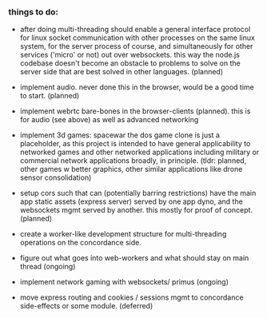 


### things to do:

- after doing multi-threading should enable a general interface protocol for linux socket communication with other processes on the same linux system, for the server process of course, and simultaneously for other services ('micro' or not) out over websockets.  this way the node.js codebase doesn't become an obstacle to problems to solve on the server side that are best solved in other languages. (planned)

- implement audio.  never done this in the browser, would be a good time to start. (planned)

- implement webrtc bare-bones in the browser-clients (planned).  this is for audio (see above) as well as advanced networking

- implement 3d games: spacewar the dos game clone is just a placeholder, as this project is intended to have general applicability to networked games and other networked applications including military or commercial network applications broadly, in principle.  (tldr: planned, other games w better graphics, other similar applications like drone sensor consolidation)

- setup cors such that can (potentially barring restrictions) have the main app static assets (express server) served by one app dyno, and the websockets mgmt served by another.  this mostly for proof of concept. (planned)

- create a worker-like development structure for multi-threading operations on the concordance side.

- figure out what goes into web-workers and what should stay on main thread (ongoing)

- implement network gaming with websockets/ primus (ongoing)

- move express routing and cookies / sessions mgmt to concordance side-effects or some module. (deferred)
